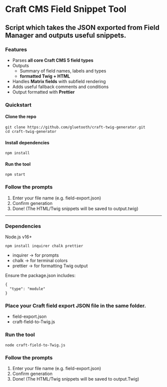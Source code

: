 # Craft CMS Field Snippet Tool
## Script which takes the JSON exported from Field Manager and outputs useful snippets. 

### Features
- Parses **all core Craft CMS 5 field types**
- Outputs 
    - Summary of field names, labels and types
    - **formatted Twig + HTML**
- Handles **Matrix fields** with subfield rendering
- Adds useful fallback comments and conditions
- Output formatted with **Prettier**

### Quickstart

#### Clone the repo
```
git clone https://github.com/gluetooth/craft-twig-generator.git
cd craft-twig-generator
```
#### Install dependencies
```
npm install
```
#### Run the tool
```
npm start
```
### Follow the prompts

1. Enter your file name (e.g. field-export.json)
2. Confirm generation
3. Done! (The HTML/Twig snippets will be saved to output.twig)

---
### Dependencies

Node.js v16+

```
npm install inquirer chalk prettier
```
- inquirer → for prompts
- chalk → for terminal colors
- prettier → for formatting Twig output

Ensure the package.json includes:

```
{
  "type": "module"
}
```

### Place your Craft field export JSON file in the same folder.

- field-export.json
- craft-field-to-Twig.js

### Run the tool

```
node craft-field-to-Twig.js
```

### Follow the prompts

1. Enter your file name (e.g. field-export.json)
2. Confirm generation
3. Done! (The HTML/Twig snippets will be saved to output.Twig)